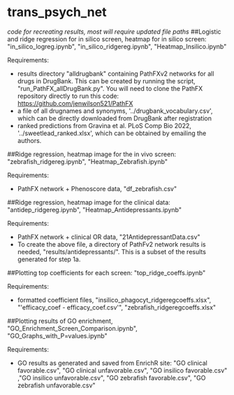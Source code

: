# trans_psych_net

_code for recreating results, most will require updated file paths_
##Logistic and ridge regression for in silico screen, heatmap for in silico screen: "in_silico_logreg.ipynb", "in_silico_ridgereg.ipynb", "Heatmap_Insilico.ipynb"

Requirements:
- results directory "alldrugbank" containing PathFXv2 networks for all drugs in DrugBank. This can be created by running the script, "run_PathFX_allDrugBank.py". You will need to clone the PathFX repository directly to run this code: https://github.com/jenwilson521/PathFX
- a file of all drugnames and synonyms, '../drugbank_vocabulary.csv', which can be directly downloaded from DrugBank after registration
- ranked predictions from Gravina et al. PLoS Comp Bio 2022, '../sweetlead_ranked.xlsx', which can be obtained by emailing the authors.

##Ridge regression, heatmap image for the in vivo screen: "zebrafish_ridgereg.ipynb", "Heatmap_Zebrafish.ipynb"

Requirements:
- PathFX network + Phenoscore data, "df_zebrafish.csv"

##Ridge regression, heatmap image for the clinical data: "antidep_ridgereg.ipynb", "Heatmap_Antidepressants.ipynb"

Requirements:
- PathFX network + clinical OR data, "21AntidepressantData.csv"
- To create the above file, a directory of PathFv2 network results is needed, "results/antidepressants/". This is a subset of the results generated for step 1a.

##Plotting top coefficients for each screen: "top_ridge_coeffs.ipynb"

Requirements:
- formatted coefficient files, "insilico_phagocyt_ridgeregcoeffs.xlsx", "'efficacy_coef - efficacy_coef.csv'", "zebrafish_ridgeregcoeffs.xlsx"

##Plotting results of GO enrichment, "GO_Enrichment_Screen_Comparison.ipynb", "GO_Graphs_with_P=values.ipynb"

Requirements:
- GO results as generated and saved from EnrichR site: "GO clinical favorable.csv", "GO clinical unfavorable.csv", "GO insilico favorable.csv" ,"GO insilico unfavorable.csv", "GO zebrafish favorable.csv", "GO zebrafish unfavorable.csv"


